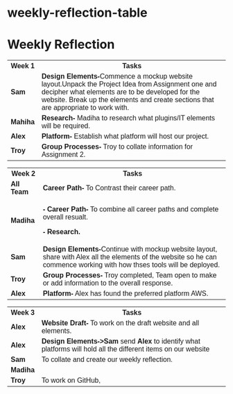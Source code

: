 # weekly-reflection-table
<!DOCTYPE html>
<html>
<head>
<style>
#customers {
  font-family: Arial, Helvetica, sans-serif;
  border-collapse: collapse;
  width: 100%;
}

#customers td, #customers th {
  border: 4px solid #000000;
  padding: 8px;
}

#customers tr:nth-child(even){background-color: #FOFFFF;}



#customers th {
  padding-top: 12px;
  padding-bottom: 12px;
  text-align: left;
  background-color: #DC143C;
  color: white;
}
</style>
</head>
<body>

<h1><b>Weekly Reflection</b></h1>

<table id="customers">
  <tr>
    <th>Week 1</th>
    <th>Tasks</th>
   
  </tr>
  <tr>
    <td><b>Sam</b></td>
    <td><b> Design Elements-</b>Commence a mockup website layout.Unpack the Project Idea from Assignment one and decipher what elements are to be developed for the website. Break up the elements and create sections that are appropriate to work with.</td>
   
  </tr>
  <tr>
    <td><b> Mahiha</b></td>
    <td><b>Research-</b> Madiha to research what plugins/IT elements will be required.</td>
    
  </tr>
  <tr>
    <td><b>Alex</b></td>
    <td><b> Platform-</b> Establish what platform will host our project.</td>
   
  </tr>
  <tr>
    <td><b>Troy</b></td>
    <td><b>Group Processes-</b> Troy to collate information for Assignment 2.</td>
   <table id="customers">
  <tr>
    <th>Week 2</th>
    <th>Tasks</th>
    
  </tr>
  <tr>
    <td><b>All Team</b></td>
    <td><b>Career Path-</b> To Contrast their career path.</td>
    
  </tr>
  <tr>
    <td><b>Madiha</b></td>
    <td><p><b>- Career Path-</b> To combine all career paths and complete overall resualt.</p>
      <p><b>- Research.</b></p>
    </td>
    
  </tr>
  <tr>
    <td><b>Sam</b></td>
    <td><b>Design Elements-</b>Continue with mockup website layout, share with Alex all the elements of the website so he can commence working with how thses tools will be deployed.</td>
    
  </tr>
  <tr>
    <td><b>Troy</b></td>
    <td><b> Group Processes-</b> Troy completed, Team open to make or add information to the overall response.</td>
   
  </tr>
  <tr>
    <td><b> Alex</b></td>
    <td><b>Platform-</b> Alex has found the preferred platform AWS.</td>
   <table id="customers">
  <tr>
    <th>Week 3</th>
    <th>Tasks</th>
    
  </tr>  
  <tr>
    <td><b>Alex </b></td>
    <td><b> Website Draft-</b> To work on the draft website and all elements.</td>
    </tr>
    <tr>
    <td><b> Alex</b></td>
    <td><b> Design Elements-></b><b>Sam </b> send <b>Alex</b> to identify what platforms will hold all the different items on our website</td>
    </tr>
    <tr>
    <td><b>Sam</b></td>
    <td>To collate and create our weekly reflection.</td>
    </tr>
    <tr>
    <td><b>Madiha</b></td>
    <td></td>
    </tr>
    <tr>
    <td><b>Troy</b></td>
    <td>To work on GitHub,</td>
    </tr>
    
 
</table>

</body>
</html>


